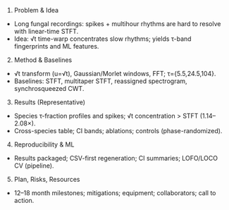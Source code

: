 1) Problem & Idea
- Long fungal recordings: spikes + multihour rhythms are hard to resolve with linear-time STFT.
- Idea: √t time-warp concentrates slow rhythms; yields τ-band fingerprints and ML features.

2) Method & Baselines
- √t transform (u=√t), Gaussian/Morlet windows, FFT; τ={5.5,24.5,104}.
- Baselines: STFT, multitaper STFT, reassigned spectrogram, synchrosqueezed CWT.

3) Results (Representative)
- Species τ-fraction profiles and spikes; √t concentration > STFT (1.14–2.08×).
- Cross-species table; CI bands; ablations; controls (phase-randomized).

4) Reproducibility & ML
- Results packaged; CSV-first regeneration; CI summaries; LOFO/LOCO CV (pipeline).

5) Plan, Risks, Resources
- 12–18 month milestones; mitigations; equipment; collaborators; call to action.
